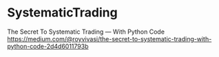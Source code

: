 # SystematicTrading
The Secret To Systematic Trading — With Python Code
https://medium.com/@royvivasi/the-secret-to-systematic-trading-with-python-code-2d4d6011793b
